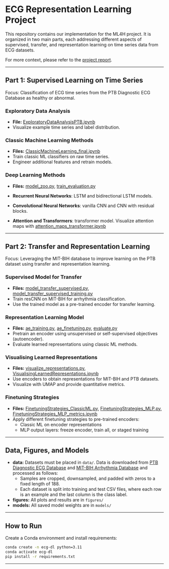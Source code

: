 # ECG Representation Learning Project

This repository contains our implementation for the ML4H project. It is organized in two main parts, each addressing different aspects of supervised, transfer, and representation learning on time series data from ECG datasets.

For more context, please refer to the [project report](docs).

---

## Part 1: Supervised Learning on Time Series

Focus: Classification of ECG time series from the PTB Diagnostic ECG Database as healthy or abnormal.

### Exploratory Data Analysis
- **File:** [ExploratoryDataAnalysisPTB.ipynb](src/visualization/ExploratoryDataAnalysisPTB.ipynb)
- Visualize example time series and label distribution.

### Classic Machine Learning Methods
- **Files:** [ClassicMachineLearning_final.ipynb](src/classic_ml/ClassicMachineLearning_final.ipynb)
- Train classic ML classifiers on raw time series.
- Engineer additional features and retrain models.

### Deep Learning Methods
- **Files:** [model_zoo.py](src/models/model_zoo.py), [train_evaluation.py](src/training/train_evaluation.py)

- **Recurrent Neural Networks**: LSTM and bidirectional LSTM models.
- **Convolutional Neural Networks**: vanilla CNN and CNN with residual blocks.
- **Attention and Transformers**: transformer model. Visualize attention maps with [attention_maps_transformer.ipynb](src/visualization/attention_maps_transformer.ipynb)

---

## Part 2: Transfer and Representation Learning

Focus: Leveraging the MIT-BIH database to improve learning on the PTB dataset using transfer and representation learning.

### Supervised Model for Transfer
- **Files:** [model_transfer_supervised.py](src/models/model_transfer_supervised.py), [model_transfer_supervised_training.py](src/training/model_transfer_supervised_training.py)
- Train resCNN on MIT-BIH for arrhythmia classification.
- Use the trained model as a pre-trained encoder for transfer learning.

### Representation Learning Model
- **Files:** [ae_training.py](src/training/ae_training.py), [ae_finetuning.py](src/training/ae_finetuning.py), [evaluate.py](src/evaluation/evaluate.py)
- Pretrain an encoder using unsupervised or self-supervised objectives (autoencoder).
- Evaluate learned representations using classic ML methods.

### Visualising Learned Representations
- **Files:** [visualize_representations.py](src/visualization/visualize_representations.py), [VisualisingLearnedRepresentations.ipynb](src/visualization/VisualisingLearnedRepresentations.ipynb)
- Use encoders to obtain representations for MIT-BIH and PTB datasets.
- Visualize with UMAP and provide quantitative metrics.

### Finetuning Strategies
- **Files:** [FinetuningStrategies_ClassicML.py](src/classic_ml/FinetuningStrategies_ClassicML.py), [FinetuningStrategies_MLP.py](src/classic_ml/FinetuningStrategies_MLP.py), [FinetuningStrategies_MLP_metrics.ipynb](src/classic_ml/FinetuningStrategies_MLP_metrics.ipynb)
- Apply different finetuning strategies to pre-trained encoders:
  - Classic ML on encoder representations
  - MLP output layers: freeze encoder, train all, or staged training

---

## Data, Figures, and Models
- **data:** Datasets must be placed in `data/`. Data is downloaded from [PTB Diagnostic ECG Database](https://physionet.org/content/ptbdb/1.0.0/) and [MIT-BIH Arrhythmia Database](https://physionet.org/physiobank/database/mitdb/) and processed as follows:
    - Samples are cropped, downsampled, and padded with zeros to a fixed length of 188.
    - Each dataset is split into training and test CSV files, where each row is an example and the last column is the class label.
- **figures:** All plots and results are in `figures/`
- **models:** All saved model weights are in `models/`

---

## How to Run

Create a Conda environment and install requirements:
```bash
conda create -n ecg-dl python=3.11
conda activate ecg-dl
pip install -r requirements.txt
```

---
